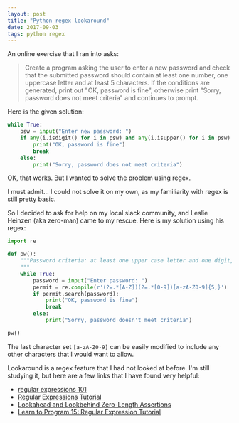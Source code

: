 ```yaml
---
layout: post
title: "Python regex lookaround"
date: 2017-09-03
tags: python regex
---
```


An online exercise that I ran into asks:
> Create a program asking the user to enter a new password and check that the submitted password should contain at least one number, one uppercase letter and at least 5 characters. If the conditions are generated, print out "OK, password is fine", otherwise print "Sorry, password does not meet criteria" and continues to prompt.

Here is the given solution:
```python
while True:
    psw = input("Enter new password: ")
    if any(i.isdigit() for i in psw) and any(i.isupper() for i in psw) and len(psw) >= 5:
        print("OK, password is fine")
        break
    else:
        print("Sorry, password does not meet criteria")
```

OK, that works. But I wanted to solve the problem using regex.  

I must admit... I could not solve it on my own, as my familiarity with regex is still pretty basic.  

So I decided to ask for help on my local slack community, and Leslie Heinzen (aka zero-man) came to my rescue. Here is my solution using his regex:

```python
import re

def pw():
    """Password criteria: at least one upper case letter and one digit, total of at least 5 characters.
    """
    while True:
        password = input("Enter password: ")
        permit = re.compile(r'(?=.*[A-Z])(?=.*[0-9])[a-zA-Z0-9]{5,}')
        if permit.search(password):
            print("OK, password is fine")
            break
        else:
            print("Sorry, password doesn't meet criteria")

pw()
```
The last character set `[a-zA-Z0-9]` can be easily modified to include any other characters that I would want to allow.

Lookaround is a regex feature that I had not looked at before. I'm still studying it, but here are a few links that I have found very helpful:
* [regular expressions 101](https://regex101.com/)
* [Regular Expressions Tutorial](http://www.regular-expressions.info/tutorial.html)
* [Lookahead and Lookbehind Zero-Length Assertions](http://www.regular-expressions.info/lookaround.html)
* [Learn to Program 15: Regular Expression Tutorial](http://www.newthinktank.com/2016/08/learn-program-15/)
